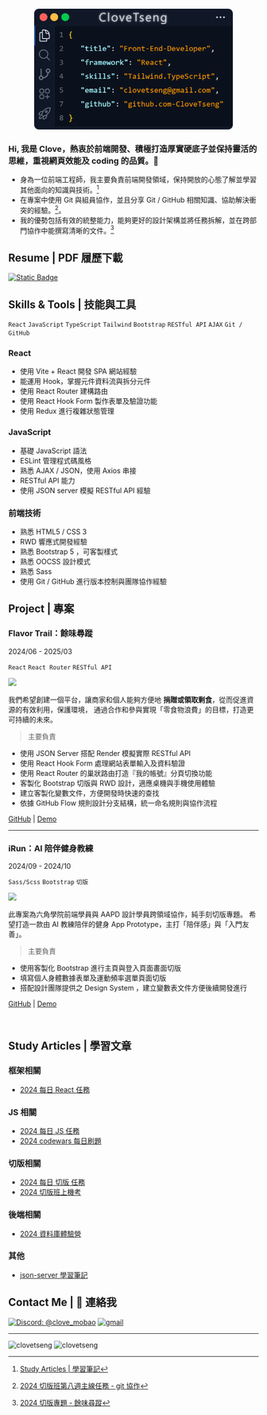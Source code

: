 
<p align="center">
 <img src="image/card.png" width="400px">
</p>


### Hi, 我是 Clove，熱衷於前端開發、積極打造厚實硬底子並保持靈活的思維，重視網頁效能及 coding 的品質。👋 <br/>

* 身為一位前端工程師，我主要負責前端開發領域，保持開放的心態了解並學習其他面向的知識與技術。[^1]
* 在專案中使用 Git 與組員協作，並且分享 Git / GitHub 相關知識、協助解決衝突的經驗。[^2]。
* 我的優勢包括有效的統整能力，能夠更好的設計架構並將任務拆解，並在跨部門協作中能撰寫清晰的文件。[^3]

[^1]: [Study Articles | 學習筆記](#study-articles--學習文章)
[^2]: [2024 切版班第八週主線任務 - git 協作](https://zenn.dev/chloetseng/articles/week8-main-mission)
[^3]: [2024 切版專題 - 餘味尋蹤](https://github.com/CloveTseng/flavor-trail-react)

<!-- 👉 <a href="#"> 個人作品集網站 (建置中) </a> <br/>
<br> -->

## Resume | PDF 履歷下載
<a href="https://firebasestorage.googleapis.com/v0/b/mobaocoffee.appspot.com/o/%E6%9B%BE%E7%B9%AA%E7%92%87_%E5%89%8D%E7%AB%AF%E5%B7%A5%E7%A8%8B%E5%B8%AB.pdf?alt=media&token=629d5ad7-3b3f-4b8b-ad33-6c2e19f91e30" alt="resume download">
<img alt="Static Badge" src="https://img.shields.io/badge/DOWNLOAD-8A2BE2">
</a>
<br/>


## Skills & Tools | 技能與工具
`React` `JavaScript` `TypeScript` `Tailwind` `Bootstrap` `RESTful API` `AJAX` `Git / GitHub` 
### React
- 使用 Vite + React 開發 SPA 網站經驗
- 能運用 Hook，掌握元件資料流與拆分元件
- 使用 React Router 建構路由
- 使用 React Hook Form 製作表單及驗證功能
- 使用 Redux 進行複雜狀態管理

### JavaScript
- 基礎 JavaScript 語法
- ESLint 管理程式碼風格
- 熟悉 AJAX / JSON，使用 Axios 串接
- RESTful API 能力
- 使用 JSON server 模擬 RESTful API 經驗

### 前端技術
- 熟悉 HTML5 / CSS 3
- RWD 響應式開發經驗
- 熟悉 Bootstrap 5 ，可客製樣式
- 熟悉 OOCSS 設計模式
- 熟悉 Sass
- 使用 Git / GitHub 進行版本控制與團隊協作經驗


## Project | 專案

### Flavor Trail：餘味尋蹤
2024/06 - 2025/03

`React` `React Router` `RESTful API` 

<img src="https://firebasestorage.googleapis.com/v0/b/mobaocoffee.appspot.com/o/Pasted%20image%2020250415172900.png?alt=media&token=08cce3a2-8a5b-4a99-8bd6-9917428faccd" width="300px"/>

我們希望創建一個平台，讓商家和個人能夠方便地 **捐贈或領取剩食**，從而促進資源的有效利用，保護環境， 通過合作和參與實現「零食物浪費」的目標，打造更可持續的未來。

> 主要負責

- 使用 JSON Server 搭配 Render 模擬實際 RESTful API
- 使用 React Hook Form 處理網站表單輸入及資料驗證
- 使用 React Router 的巢狀路由打造『我的帳號』分頁切換功能
- 客製化 Bootstrap 切版與 RWD 設計，適應桌機與手機使用體驗
- 建立客製化變數文件，方便開發時快速的查找
- 依據 GitHub Flow 規則設計分支結構，統一命名規則與協作流程

<a href="https://github.com/CloveTseng/flavor-trail-react" target="view_window">GitHub</a> | <a href="https://ariel0508.github.io/flavor-trail-react/" target="view-window">Demo</a>

---

### iRun：AI 陪伴健身教練
2024/09 - 2024/10

`Sass/Scss` `Bootstrap` `切版`

<img src="https://firebasestorage.googleapis.com/v0/b/mobaocoffee.appspot.com/o/%E8%9E%A2%E5%B9%95%E6%93%B7%E5%8F%96%E7%95%AB%E9%9D%A2%202025-05-02%20152912.png?alt=media&token=cf2f5499-4d01-4e68-835e-5d099250c5c3" width="300px"/>

此專案為六角學院前端學員與 AAPD 設計學員跨領域協作，純手刻切版專題。
希望打造一款由 AI 教練陪伴的健身 App Prototype，主打「陪伴感」與「入門友善」。

> 主要負責

- 使用客製化 Bootstrap 進行主頁與登入頁面畫面切版
- 填寫個人身體數據表單及運動頻率選單頁面切版
- 搭配設計團隊提供之 Design System ，建立變數表文件方便後續開發進行

<a href="https://github.com/CloveTseng/iRun" target="view_window">GitHub</a> | <a href="https://ariel0508.github.io/flavor-trail-react/" target="view-window">Demo</a>


<br>

## Study Articles | 學習文章

### 框架相關
* [2024 每日 React 任務](https://zenn.dev/chloetseng/articles/2024-react-dailymission)
### JS 相關
* [2024 每日 JS 任務](https://zenn.dev/chloetseng/articles/2024-js-dailymiss)
* [2024 codewars 每日刷題](https://zenn.dev/chloetseng/articles/69c83edc65283e)
### 切版相關
* [2024 每日 切版 任務](https://zenn.dev/chloetseng/articles/2024-layout-course-dailymission)
* [2024 切版班上機考](https://zenn.dev/chloetseng/articles/fe884fb860290b)
### 後端相關
* [2024 資料庫體驗營](https://zenn.dev/chloetseng/articles/2024-sql-experience-camp)
### 其他
* [json-server 學習筆記]()

## Contact Me | 💬 連絡我

<a href="discordapp.com/users/1218426159423819809"><img src="https://img.shields.io/badge/%40clove_mobao-Discord-8A2BE2" alt="Discord: @clove_mobao"></a>
<a href="mailto:clovetseng@gmail.com"><img src="https://img.shields.io/badge/Gmail-D14836?style=for-the-badge&logo=gmail&logoColor=white" alt="gmail" ></a>

---
<img align="top" src="https://github-readme-stats.vercel.app/api?username=clovetseng&show_icons=true&theme=dark&title_color=d1d5ea&text_color=fcfcfc&border=true&locale=en" alt="clovetseng" /> <img align="top" src="https://github-readme-stats.vercel.app/api/top-langs?username=clovetseng&show_icons=true&locale=en&layout=compact&theme=dark" alt="clovetseng" />

<!--
**CloveTseng064/CloveTseng064** is a ✨ _special_ ✨ repository because its `README.md` (this file) appears on your GitHub profile.

Here are some ideas to get you started:

- 🔭 I’m currently working on ...
- 🌱 I’m currently learning ...
- 👯 I’m looking to collaborate on ...
- 🤔 I’m looking for help with ...
- 💬 Ask me about ...
- 📫 How to reach me: ...
- 😄 Pronouns: ...
- ⚡ Fun fact: ...
-->
